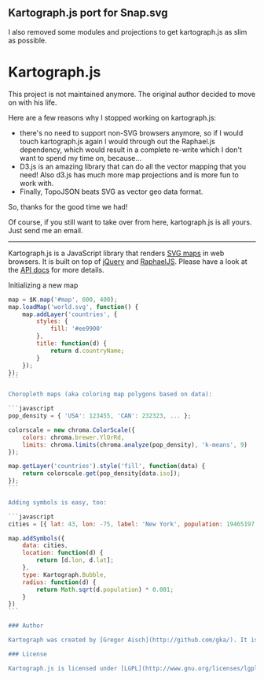 ## Kartograph.js port for Snap.svg

I also removed some modules and projections to get kartograph.js as slim as possible.

# Kartograph.js

This project is not maintained anymore. The original author decided to move on with his life.

Here are a few reasons why I stopped working on kartograph.js:

* there's no need to support non-SVG browsers anymore, so if I would touch kartograph.js again I would through out the Raphael.js dependency, which would result in a complete re-write which I don't want to spend my time on, because...
* D3.js is an amazing library that can do all the vector mapping that you need! Also d3.js has much more map projections and is more fun to work with.
* Finally, TopoJSON beats SVG as vector geo data format.

So, thanks for the good time we had!

Of course, if you still want to take over from here, kartograph.js is all yours. Just send me an email.



-------------

Kartograph.js is a JavaScript library that renders [SVG maps](https://github.com/kartograph/kartograph.py/) in web browsers. It is built on top of [jQuery](http://jquery.com) and [RaphaelJS](http://raphaeljs.com). Please have a look at the [API docs](https://github.com/kartograph/kartograph.js/wiki/API) for more details.

Initializing a new map

````javascript
map = $K.map('#map', 600, 400);
map.loadMap('world.svg', function() {
	map.addLayer('countries', {
		styles: {
			fill: '#ee9900'
		},
		title: function(d) {
			return d.countryName;
		}
	});
});
```

Choropleth maps (aka coloring map polygons based on data):

```javascript
pop_density = { 'USA': 123455, 'CAN': 232323, ... };

colorscale = new chroma.ColorScale({
	colors: chroma.brewer.YlOrRd,
	limits: chroma.limits(chroma.analyze(pop_density), 'k-means', 9)
});

map.getLayer('countries').style('fill', function(data) {
	return colorscale.get(pop_density[data.iso]);
});
```

Adding symbols is easy, too:

```javascript
cities = [{ lat: 43, lon: -75, label: 'New York', population: 19465197 }];

map.addSymbols({
	data: cities,
	location: function(d) {
		return [d.lon, d.lat];
	},
	type: Kartograph.Bubble,
	radius: function(d) {
		return Math.sqrt(d.population) * 0.001;
	}
})
```

### Author

Kartograph was created by [Gregor Aisch](http://github.com/gka/). It is supported by [Piwik Web Analytics](http://piwik.org) and the [Open Knowledge Foundation](http://okfn.org).

### License

Kartograph.js is licensed under [LGPL](http://www.gnu.org/licenses/lgpl-3.0.txt)

